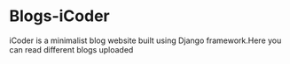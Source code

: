 # Blogs-iCoder
iCoder is a minimalist blog website built using Django framework.Here you can read different blogs uploaded
